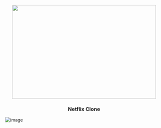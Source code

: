 <p align="center">
  <img width="460" height="300" src="![image](https://github.com/user-attachments/assets/e6dd34d7-d665-478e-9ff6-6419253609a8)
">
</p>

  <h3 align="center">Netflix Clone</h3>

![image](https://github.com/user-attachments/assets/05930f20-f5d4-48cc-9944-e14818fffeea)



